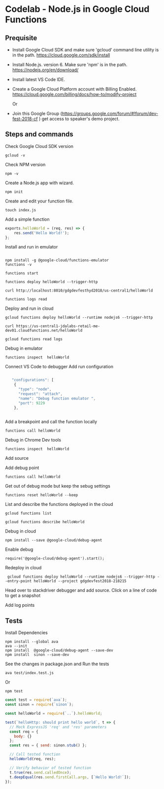 # Codelab - Node.js in Google Cloud Functions

## Prequisite 

* Install Google Cloud SDK and make sure 'gcloud' command line utility is in the path. https://cloud.google.com/sdk/install
* Install Node.js. version 6. Make sure 'npm' is in the path. https://nodejs.org/en/download/
* Install latest VS Code IDE.
* Create a Google Cloud Platform account with Billing Enabled. https://cloud.google.com/billing/docs/how-to/modify-project

    Or 
* Join this Google Group (https://groups.google.com/forum/#!forum/dev-fest-2018-cf ) get access to speaker's demo project. 

## Steps and commands

Check Google Cloud SDK version 

```gcloud -v```

Check NPM version

```npm -v```

Create a Node.js app with wizard.

```npm init```

Create and edit your function file.

```touch index.js```

Add a simple function 

``` javascript 
exports.helloWorld = (req, res) => {
	res.send('Hello World!');
};
```

Install and run in emulator 

```

npm install -g @google-cloud/functions-emulator
functions -v

functions start

functions deploy helloWorld --trigger-http
 
curl http://localhost:8010/gdgdevfesthyd2018/us-central1/helloWorld

functions logs read

```

Deploy and run in cloud 

```
gcloud functions deploy helloWorld --runtime nodejs6 --trigger-http

curl https://us-central1-jdalabs-retail-me-dev01.cloudfunctions.net/helloWorld

gcloud functions read logs

```


Debug in emulator 
```
functions inspect  helloWorld
```
Connect VS Code to debugger 
Add run configuration 
``` javascript 

   "configurations": [
    {
      "type": "node",
      "request": "attach",
      "name": "Debug function emulator ",
      "port": 9229
    },
    
```
Add a breakpoint and call the function locally  
```
functions call helloWorld
```
Debug in Chrome Dev tools
``` 
functions inspect  helloWorld
```
Add source 

Add debug point 

```
functions call helloWorld
``` 
Get out of debug mode but keep the sebug settings 
```
functions reset helloWorld --keep
 ```
List and describe the functions deployed in the cloud  
```
gcloud functions list

gcloud functions describe helloWorld
```
Debug in cloud 
```
npm install --save @google-cloud/debug-agent
```
Enable debug
```
require('@google-cloud/debug-agent').start();
```
Redeploy in cloud 
```
 gcloud functions deploy helloWorld --runtime nodejs6 --trigger-http --entry-point helloWorld --project gdgdevfest2018-218215
```

Head over to stackdriver debugger and add source. Click on a line of code to get a snapshot 

Add log points 

## Tests

Install Dependencies
```
npm install --global ava
ava --init
npm install  @google-cloud/debug-agent --save-dev
npm install  sinon --save-dev

```
See the changes in package.json and Run the tests 
```
ava test/index.test.js
```
Or
```
npm test
```

``` javascript 
const test = require(`ava`);
const sinon = require(`sinon`);

const helloWorld = require(`..`).helloWorld;

test(`helloHttp: should print hello world`, t => {
  // Mock ExpressJS 'req' and 'res' parameters
  const req = {
    body: {}
  };
  const res = { send: sinon.stub() };

  // Call tested function
  helloWorld(req, res);

  // Verify behavior of tested function
  t.true(res.send.calledOnce);
  t.deepEqual(res.send.firstCall.args, [`Hello World!`]);
});
```




